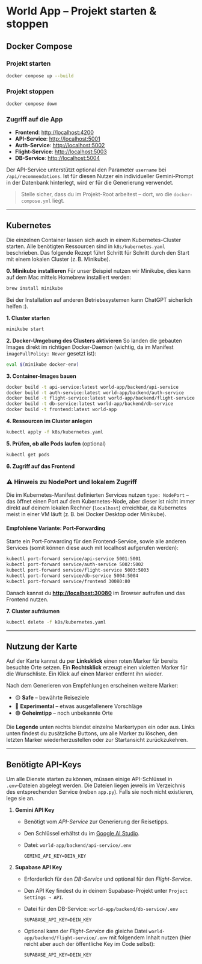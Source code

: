 # World App – Projekt starten & stoppen

## Docker Compose

### Projekt starten

```bash
docker compose up --build
```

### Projekt stoppen

```bash
docker compose down
```

### Zugriff auf die App

* **Frontend**: [http://localhost:4200](http://localhost:4200)
* **API-Service**: [http://localhost:5001](http://localhost:5001)
* **Auth-Service**: [http://localhost:5002](http://localhost:5002)
* **Flight-Service**: [http://localhost:5003](http://localhost:5003)
* **DB-Service**: [http://localhost:5004](http://localhost:5004)

Der API-Service unterstützt optional den Parameter `username` bei
`/api/recommendations`. Ist für diesen Nutzer ein individueller Gemini-Prompt in
der Datenbank hinterlegt, wird er für die Generierung verwendet.

> Stelle sicher, dass du im Projekt-Root arbeitest – dort, wo die `docker-compose.yml` liegt.

---

## Kubernetes

Die einzelnen Container lassen sich auch in einem Kubernetes-Cluster starten. Alle benötigten Ressourcen sind in `k8s/kubernetes.yaml` beschrieben. Das folgende Rezept führt Schritt für Schritt durch den Start mit einem lokalen Cluster (z. B. Minikube).

**0. Minikube installieren**
Für unser Beispiel nutzen wir Minikube, dies kann auf dem Mac mittels Homebrew installiert werden:

```bash
brew install minikube
```

Bei der Installation auf anderen Betriebssystemen kann ChatGPT sicherlich helfen :).

**1. Cluster starten**

```bash
minikube start
```

**2. Docker-Umgebung des Clusters aktivieren**
So landen die gebauten Images direkt im richtigen Docker-Daemon (wichtig, da im Manifest `imagePullPolicy: Never` gesetzt ist):

```bash
eval $(minikube docker-env)
```

**3. Container-Images bauen**

```bash
docker build -t api-service:latest world-app/backend/api-service
docker build -t auth-service:latest world-app/backend/auth-service
docker build -t flight-service:latest world-app/backend/flight-service
docker build -t db-service:latest world-app/backend/db-service
docker build -t frontend:latest world-app
```

**4. Ressourcen im Cluster anlegen**

```bash
kubectl apply -f k8s/kubernetes.yaml
```

**5. Prüfen, ob alle Pods laufen** (optional)

```bash
kubectl get pods
```

**6. Zugriff auf das Frontend**

### ⚠️ Hinweis zu NodePort und lokalem Zugriff

Die im Kubernetes-Manifest definierten Services nutzen `type: NodePort` – das öffnet einen Port auf dem Kubernetes-Node, aber dieser ist nicht immer direkt auf deinem lokalen Rechner (`localhost`) erreichbar, da Kubernetes meist in einer VM läuft (z. B. bei Docker Desktop oder Minikube).

#### **Empfohlene Variante: Port-Forwarding**

Starte ein Port-Forwarding für den Frontend-Service, sowie alle anderen Services (somit können diese auch mit localhost aufgerufen werden):

```bash
kubectl port-forward service/api-service 5001:5001
kubectl port-forward service/auth-service 5002:5002
kubectl port-forward service/flight-service 5003:5003
kubectl port-forward service/db-service 5004:5004
kubectl port-forward service/frontend 30080:80
```

Danach kannst du **[http://localhost:30080](http://localhost:30080)** im Browser aufrufen und das Frontend nutzen.



**7. Cluster aufräumen**

```bash
kubectl delete -f k8s/kubernetes.yaml
```

---

## Nutzung der Karte

Auf der Karte kannst du per **Linksklick** einen roten Marker für bereits besuchte Orte setzen. Ein **Rechtsklick** erzeugt einen violetten Marker für die Wunschliste. Ein Klick auf einen Marker entfernt ihn wieder.

Nach dem Generieren von Empfehlungen erscheinen weitere Marker:

* 🟡 **Safe** – bewährte Reiseziele
* 🔵 **Experimental** – etwas ausgefallenere Vorschläge
* 🟢 **Geheimtipp** – noch unbekannte Orte

Die **Legende** unten rechts blendet einzelne Markertypen ein oder aus.
Links unten findest du zusätzliche Buttons, um alle Marker zu löschen, den letzten Marker wiederherzustellen oder zur Startansicht zurückzukehren.

---

## Benötigte API-Keys

Um alle Dienste starten zu können, müssen einige API-Schlüssel in `.env`‑Dateien abgelegt werden. Die Dateien liegen jeweils im Verzeichnis des entsprechenden Service (neben `app.py`). Falls sie noch nicht existieren, lege sie an.

1. **Gemini API Key**

   * Benötigt vom *API-Service* zur Generierung der Reisetipps.
   * Den Schlüssel erhältst du im [Google AI Studio](https://aistudio.google.com/app/apikey).
   * Datei: `world-app/backend/api-service/.env`

     ```
     GEMINI_API_KEY=DEIN_KEY
     ```

2. **Supabase API Key**

   * Erforderlich für den *DB-Service* und optional für den *Flight-Service*.
   * Den API Key findest du in deinem Supabase-Projekt unter `Project Settings → API`.
   * Datei für den DB-Service: `world-app/backend/db-service/.env`

     ```
     SUPABASE_API_KEY=DEIN_KEY
     ```
   * Optional kann der *Flight-Service* die gleiche Datei `world-app/backend/flight-service/.env` mit folgendem Inhalt nutzen (hier reicht aber auch der öffentliche Key im Code selbst):

     ```
     SUPABASE_API_KEY=DEIN_KEY
     ```

